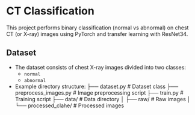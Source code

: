 # CT Classification

This project performs binary classification (normal vs abnormal) on chest CT (or X-ray) images using PyTorch and transfer learning with ResNet34.

## Dataset

- The dataset consists of chest X-ray images divided into two classes:
  - `normal`
  - `abnormal`
- Example directory structure:
  ├── dataset.py              # Dataset class
├── preprocess_images.py    # Image preprocessing script
├── train.py                # Training script
├── data/                   # Data directory
│   ├── raw/                # Raw images
│   └── processed_clahe/    # Processed images

